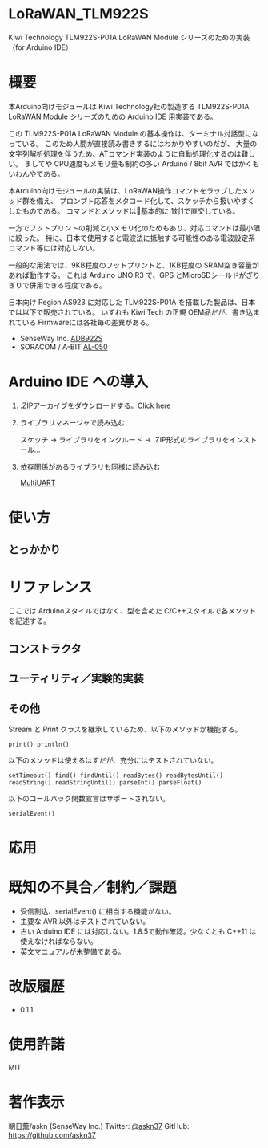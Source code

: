 # LoRaWAN_TLM922S

Kiwi Technology TLM922S-P01A LoRaWAN Module シリーズのための実装（for Arduino IDE）

# 概要

本Arduino向けモジュールは Kiwi Technology社の製造する
TLM922S-P01A LoRaWAN Module シリーズのための Arduino IDE 用実装である。

この TLM922S-P01A LoRaWAN Module の基本操作は、ターミナル対話型になっている。
このため人間が直接読み書きするにはわかりやすいのだが、
大量の文字列解析処理を伴うため、ATコマンド実装のように自動処理化するのは難しい。
ましてや CPU速度もメモリ量も制約の多い Arduino / 8bit AVR ではかくもいわんやである。

本Arduino向けモジュールの実装は、LoRaWAN操作コマンドをラップしたメソッド群を備え、
プロンプト応答をメタコード化して、スケッチから扱いやすくしたものである。
コマンドとメソッドは基本的に 1対1で直交している。

一方でフットプリントの削減と小メモリ化のためもあり、対応コマンドは最小限に絞った。
特に、日本で使用すると電波法に抵触する可能性のある電波設定系コマンド等には対応しない。

一般的な用法では、9KB程度のフットプリントと、1KB程度の SRAM空き容量があれば動作する。
これは Arduino UNO R3 で、GPS とMicroSDシールドがぎりぎりで併用できる程度である。

日本向け Region AS923 に対応した TLM922S-P01A を搭載した製品は、日本では以下で販売されている。
いずれも Kiwi Tech の正規 OEM品だが、書き込まれている Firmwareには各社毎の差異がある。

- SenseWay Inc. [ADB922S](http://amzn.asia/6cFHc8C)
- SORACOM / A-BIT [AL-050](https://soracom.jp/products/lora/al-050/)

# Arduino IDE への導入

1. .ZIPアーカイブをダウンロードする。[Click here](https://github.com/askn37/LoRaWAN_TLM922S/archive/master.zip)

2. ライブラリマネージャで読み込む

	スケッチ -> ライブラリをインクルード -> .ZIP形式のライブラリをインストール...

3. 依存関係があるライブラリも同様に読み込む

	[MultiUART](https://github.com/askn37/MultiUART)

# 使い方

## とっかかり

# リファレンス

ここでは Arduinoスタイルではなく、型を含めた C/C++スタイルで各メソッドを記述する。

## コンストラクタ

## ユーティリティ／実験的実装

## その他

Stream と Print クラスを継承しているため、以下のメソッドが機能する。

	print() println()

以下のメソッドは使えるはずだが、充分にはテストされていない。

	setTimeout() find() findUntil() readBytes() readBytesUntil()
	readString() readStringUntil() parseInt() parseFloat()

以下のコールバック関数宣言はサポートされない。

	serialEvent()

# 応用


# 既知の不具合／制約／課題

- 受信割込、serialEvent() に相当する機能がない。
- 主要な AVR 以外はテストされていない。
- 古い Arduino IDE には対応しない。1.8.5で動作確認。少なくとも C++11 は使えなければならない。
- 英文マニュアルが未整備である。

# 改版履歴

- 0.1.1

# 使用許諾

MIT

# 著作表示

朝日薫/askn
(SenseWay Inc.)
Twitter: [@askn37](https://twitter.com/askn37)
GitHub: https://github.com/askn37
